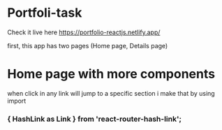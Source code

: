 

# Portfoli-task
Check it live here https://portfolio-reactjs.netlify.app/

first, this app has two pages (Home page, Details page)

# Home page with more components

when click in any link will jump to a specific section i make that by using import
### { HashLink as Link } from 'react-router-hash-link';
